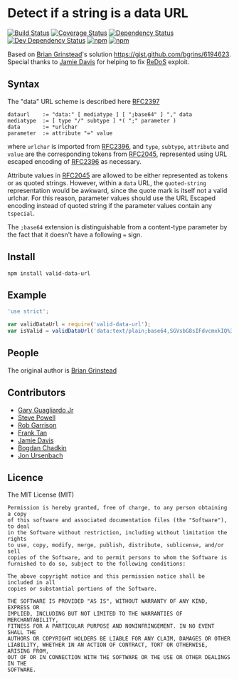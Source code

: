 # Detect if a string is a data URL

[![Build Status](https://travis-ci.org/killmenot/valid-data-url.svg?branch=master)](https://travis-ci.org/killmenot/valid-data-url) [![Coverage Status](https://coveralls.io/repos/github/killmenot/valid-data-url/badge.svg?branch=master)](https://coveralls.io/github/killmenot/valid-data-url?branch=master) [![Dependency Status](https://david-dm.org/killmenot/valid-data-url.svg)](https://david-dm.org/killmenot/valid-data-url) [![Dev Dependency Status](https://david-dm.org/killmenot/valid-data-url/dev-status.svg)](https://david-dm.org/killmenot/valid-data-url) [![npm](https://img.shields.io/npm/v/valid-data-url.svg)](https://www.npmjs.com/package/valid-data-url) [![npm](https://img.shields.io/npm/dm/valid-data-url.svg)](https://www.npmjs.com/package/valid-data-url)

Based on [Brian Grinstead](https://github.com/bgrins)'s solution https://gist.github.com/bgrins/6194623. Special thanks to [Jamie Davis](https://github.com/davisjam) for helping to fix [ReDoS](https://www.regular-expressions.info/redos.html) exploit.


## Syntax

The "data" URL scheme is described here [RFC2397](https://tools.ietf.org/html/rfc2397)

    dataurl    := "data:" [ mediatype ] [ ";base64" ] "," data
    mediatype  := [ type "/" subtype ] *( ";" parameter )
    data       := *urlchar
    parameter  := attribute "=" value

where `urlchar` is imported from [RFC2396](https://www.ietf.org/rfc/rfc2045.txt), and `type`, `subtype`, `attribute` and `value` are the corresponding tokens from [RFC2045](https://www.ietf.org/rfc/rfc2045.txt), represented using URL escaped encoding of [RFC2396](https://www.ietf.org/rfc/rfc2396.txt) as necessary.

Attribute values in [RFC2045](https://www.ietf.org/rfc/rfc2045.txt) are allowed to be either represented as tokens or as quoted strings. However, within a `data` URL, the `quoted-string` representation would be awkward, since the quote mark is itself not a valid urlchar. For this reason, parameter values should use the URL Escaped encoding instead of quoted string if the parameter values contain any `tspecial`.

The `;base64` extension is distinguishable from a content-type parameter by the fact that it doesn't have a following `=` sign.


## Install

```
npm install valid-data-url

```


## Example

```javascript
'use strict';

var validDataUrl = require('valid-data-url');
var isValid = validDataUrl('data:text/plain;base64,SGVsbG8sIFdvcmxkIQ%3D%3D'); // true

```

## People

The original author is [Brian Grinstead](https://github.com/bgrins)


## Contributors

 - [Gary Guagliardo Jr](https://github.com/guag)
 - [Steve Powell](https://github.com/steve-p-com)
 - [Rob Garrison](https://github.com/Mottie)
 - [Frank Tan](https://github.com/tansongyang)
 - [Jamie Davis](https://github.com/davisjam)
 - [Bogdan Chadkin](https://github.com/TrySound)
 - [Jon Ursenbach](https://github.com/erunion)


## Licence

The MIT License (MIT)

    Permission is hereby granted, free of charge, to any person obtaining a copy
    of this software and associated documentation files (the "Software"), to deal
    in the Software without restriction, including without limitation the rights
    to use, copy, modify, merge, publish, distribute, sublicense, and/or sell
    copies of the Software, and to permit persons to whom the Software is
    furnished to do so, subject to the following conditions:

    The above copyright notice and this permission notice shall be included in all
    copies or substantial portions of the Software.

    THE SOFTWARE IS PROVIDED "AS IS", WITHOUT WARRANTY OF ANY KIND, EXPRESS OR
    IMPLIED, INCLUDING BUT NOT LIMITED TO THE WARRANTIES OF MERCHANTABILITY,
    FITNESS FOR A PARTICULAR PURPOSE AND NONINFRINGEMENT. IN NO EVENT SHALL THE
    AUTHORS OR COPYRIGHT HOLDERS BE LIABLE FOR ANY CLAIM, DAMAGES OR OTHER
    LIABILITY, WHETHER IN AN ACTION OF CONTRACT, TORT OR OTHERWISE, ARISING FROM,
    OUT OF OR IN CONNECTION WITH THE SOFTWARE OR THE USE OR OTHER DEALINGS IN THE
    SOFTWARE.
